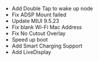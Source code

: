 * Add Double Tap to wake up node
* Fix ADSP Mount failed
* Update MIUI 9.5.23
* Fix blank Wi-Fi Mac Address
* Fix No Cutout Overlay
* Speed up boot
* Add Smart Charging Support
* Add LiveDisplay